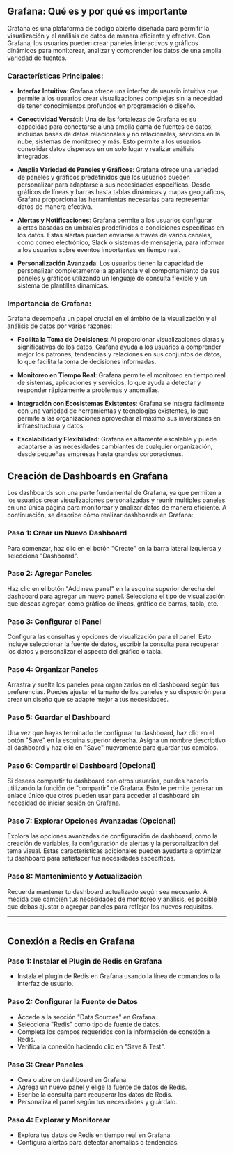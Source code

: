 ## Grafana: Qué es y por qué es importante

Grafana es una plataforma de código abierto diseñada para permitir la visualización y el análisis de datos de manera eficiente y efectiva. Con Grafana, los usuarios pueden crear paneles interactivos y gráficos dinámicos para monitorear, analizar y comprender los datos de una amplia variedad de fuentes.

### Características Principales:

- **Interfaz Intuitiva**: Grafana ofrece una interfaz de usuario intuitiva que permite a los usuarios crear visualizaciones complejas sin la necesidad de tener conocimientos profundos en programación o diseño.

- **Conectividad Versátil**: Una de las fortalezas de Grafana es su capacidad para conectarse a una amplia gama de fuentes de datos, incluidas bases de datos relacionales y no relacionales, servicios en la nube, sistemas de monitoreo y más. Esto permite a los usuarios consolidar datos dispersos en un solo lugar y realizar análisis integrados.

- **Amplia Variedad de Paneles y Gráficos**: Grafana ofrece una variedad de paneles y gráficos predefinidos que los usuarios pueden personalizar para adaptarse a sus necesidades específicas. Desde gráficos de líneas y barras hasta tablas dinámicas y mapas geográficos, Grafana proporciona las herramientas necesarias para representar datos de manera efectiva.

- **Alertas y Notificaciones**: Grafana permite a los usuarios configurar alertas basadas en umbrales predefinidos o condiciones específicas en los datos. Estas alertas pueden enviarse a través de varios canales, como correo electrónico, Slack o sistemas de mensajería, para informar a los usuarios sobre eventos importantes en tiempo real.

- **Personalización Avanzada**: Los usuarios tienen la capacidad de personalizar completamente la apariencia y el comportamiento de sus paneles y gráficos utilizando un lenguaje de consulta flexible y un sistema de plantillas dinámicas.

### Importancia de Grafana:

Grafana desempeña un papel crucial en el ámbito de la visualización y el análisis de datos por varias razones:

- **Facilita la Toma de Decisiones**: Al proporcionar visualizaciones claras y significativas de los datos, Grafana ayuda a los usuarios a comprender mejor los patrones, tendencias y relaciones en sus conjuntos de datos, lo que facilita la toma de decisiones informadas.

- **Monitoreo en Tiempo Real**: Grafana permite el monitoreo en tiempo real de sistemas, aplicaciones y servicios, lo que ayuda a detectar y responder rápidamente a problemas y anomalías.

- **Integración con Ecosistemas Existentes**: Grafana se integra fácilmente con una variedad de herramientas y tecnologías existentes, lo que permite a las organizaciones aprovechar al máximo sus inversiones en infraestructura y datos.

- **Escalabilidad y Flexibilidad**: Grafana es altamente escalable y puede adaptarse a las necesidades cambiantes de cualquier organización, desde pequeñas empresas hasta grandes corporaciones.


## Creación de Dashboards en Grafana

Los dashboards son una parte fundamental de Grafana, ya que permiten a los usuarios crear visualizaciones personalizadas y reunir múltiples paneles en una única página para monitorear y analizar datos de manera eficiente. A continuación, se describe cómo realizar dashboards en Grafana:

### Paso 1: Crear un Nuevo Dashboard

Para comenzar, haz clic en el botón "Create" en la barra lateral izquierda y selecciona "Dashboard".

### Paso 2: Agregar Paneles

Haz clic en el botón "Add new panel" en la esquina superior derecha del dashboard para agregar un nuevo panel. Selecciona el tipo de visualización que deseas agregar, como gráfico de líneas, gráfico de barras, tabla, etc.

### Paso 3: Configurar el Panel

Configura las consultas y opciones de visualización para el panel. Esto incluye seleccionar la fuente de datos, escribir la consulta para recuperar los datos y personalizar el aspecto del gráfico o tabla.

### Paso 4: Organizar Paneles

Arrastra y suelta los paneles para organizarlos en el dashboard según tus preferencias. Puedes ajustar el tamaño de los paneles y su disposición para crear un diseño que se adapte mejor a tus necesidades.

### Paso 5: Guardar el Dashboard

Una vez que hayas terminado de configurar tu dashboard, haz clic en el botón "Save" en la esquina superior derecha. Asigna un nombre descriptivo al dashboard y haz clic en "Save" nuevamente para guardar tus cambios.

### Paso 6: Compartir el Dashboard (Opcional)

Si deseas compartir tu dashboard con otros usuarios, puedes hacerlo utilizando la función de "compartir" de Grafana. Esto te permite generar un enlace único que otros pueden usar para acceder al dashboard sin necesidad de iniciar sesión en Grafana.

### Paso 7: Explorar Opciones Avanzadas (Opcional)

Explora las opciones avanzadas de configuración de dashboard, como la creación de variables, la configuración de alertas y la personalización del tema visual. Estas características adicionales pueden ayudarte a optimizar tu dashboard para satisfacer tus necesidades específicas.

### Paso 8: Mantenimiento y Actualización

Recuerda mantener tu dashboard actualizado según sea necesario. A medida que cambien tus necesidades de monitoreo y análisis, es posible que debas ajustar o agregar paneles para reflejar los nuevos requisitos.


___
___

## Conexión a Redis en Grafana


### Paso 1: Instalar el Plugin de Redis en Grafana

- Instala el plugin de Redis en Grafana usando la línea de comandos o la interfaz de usuario.

### Paso 2: Configurar la Fuente de Datos

- Accede a la sección "Data Sources" en Grafana.
- Selecciona "Redis" como tipo de fuente de datos.
- Completa los campos requeridos con la información de conexión a Redis.
- Verifica la conexión haciendo clic en "Save & Test".

### Paso 3: Crear Paneles

- Crea o abre un dashboard en Grafana.
- Agrega un nuevo panel y elige la fuente de datos de Redis.
- Escribe la consulta para recuperar los datos de Redis.
- Personaliza el panel según tus necesidades y guárdalo.

### Paso 4: Explorar y Monitorear

- Explora tus datos de Redis en tiempo real en Grafana.
- Configura alertas para detectar anomalías o tendencias.
